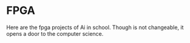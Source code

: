 # FPGA
Here are the fpga projects of Ai in school.
Though is not changeable, it opens a door to the computer science.

